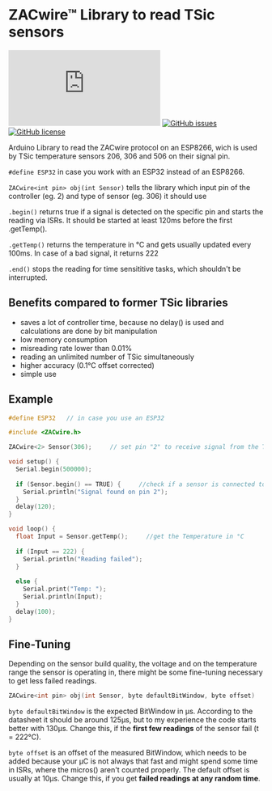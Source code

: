 # ZACwire™ Library to read TSic sensors
[![Only 32 Kb](https://badge-size.herokuapp.com/lebuni/ZACwire-Library/master/ZACwire.h)](https://github.com/lebuni/ZACwire-Library/blob/master/ZACwire.h) 
[![GitHub issues](https://img.shields.io/github/issues/lebuni/ZACwire-Library.svg)](https://github.com/lebuni/ZACwire-Library/issues/) 
[![GitHub license](https://img.shields.io/github/license/lebuni/ZACwire-Library.svg)](https://github.com/lebuni/ZACwire-Library/blob/master/LICENSE)


Arduino Library to read the ZACwire protocol on an ESP8266, wich is used by TSic temperature sensors 206, 306 and 506 on their signal pin.

`#define ESP32` in case you work with an ESP32 instead of an ESP8266.

`ZACwire<int pin> obj(int Sensor)` tells the library which input pin of the controller (eg. 2) and type of sensor (eg. 306) it should use

`.begin()` returns true if a signal is detected on the specific pin and starts the reading via ISRs. It should be started at least 120ms before the first .getTemp().

`.getTemp()` returns the temperature in °C and gets usually updated every 100ms. In case of a bad signal, it returns 222

`.end()` stops the reading for time sensititive tasks, which shouldn't be interrupted.


## Benefits compared to former TSic libraries
- saves a lot of controller time, because no delay() is used and calculations are done by bit manipulation
- low memory consumption
- misreading rate lower than 0.01%
- reading an unlimited number of TSic simultaneously
- higher accuracy (0.1°C offset corrected)
- simple use






## Example
```c++
#define ESP32   // in case you use an ESP32

#include <ZACwire.h>

ZACwire<2> Sensor(306);		// set pin "2" to receive signal from the TSic "306"

void setup() {
  Serial.begin(500000);
  
  if (Sensor.begin() == TRUE) {     //check if a sensor is connected to the pin
    Serial.println("Signal found on pin 2");
  }
  delay(120);
}

void loop() {
  float Input = Sensor.getTemp();     //get the Temperature in °C
  
  if (Input == 222) {
    Serial.println("Reading failed");
  }
  
  else {
    Serial.print("Temp: ");
    Serial.println(Input);
  }
  delay(100);
}
```






## Fine-Tuning
Depending on the sensor build quality, the voltage and on the temperature range the sensor is operating in, there might be some fine-tuning necessary to get less failed readings.

```c++
ZACwire<int pin> obj(int Sensor, byte defaultBitWindow, byte offset)
```

`byte defaultBitWindow` is the expected BitWindow in µs. According to the datasheet it should be around 125µs, but to my experience the code starts better with 130µs.
Change this, if the **first few readings** of the sensor fail (t = 222°C).

`byte offset` is an offset of the measured BitWindow, which needs to be added because your µC is not always that fast and might spend some time in ISRs, where the micros() aren't counted properly. The default offset is usually at 10µs.
Change this, if you get **failed readings at any random time**.
